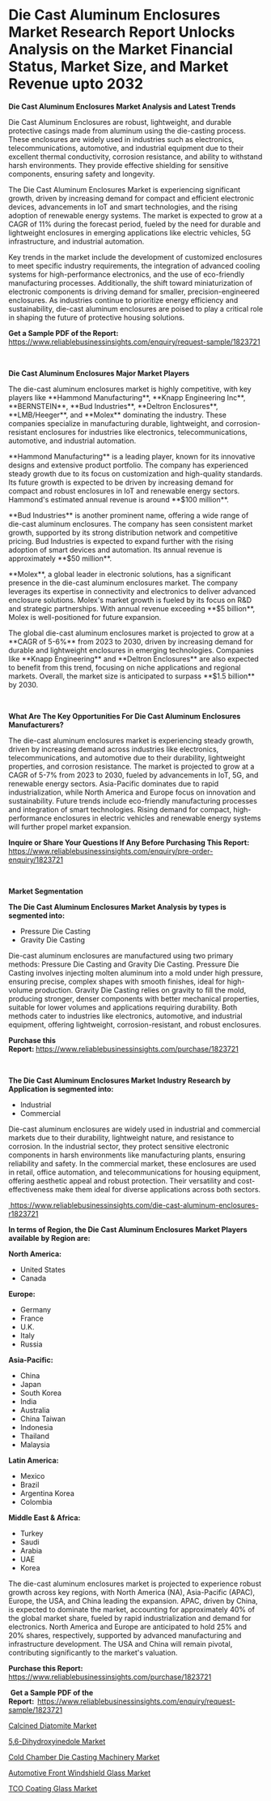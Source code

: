 <p><h1>Die Cast Aluminum Enclosures Market Research Report Unlocks Analysis on the Market Financial Status, Market Size, and Market Revenue upto 2032</h1></p><p><strong>Die Cast Aluminum Enclosures Market Analysis and Latest Trends</strong></p>
<p><p>Die Cast Aluminum Enclosures are robust, lightweight, and durable protective casings made from aluminum using the die-casting process. These enclosures are widely used in industries such as electronics, telecommunications, automotive, and industrial equipment due to their excellent thermal conductivity, corrosion resistance, and ability to withstand harsh environments. They provide effective shielding for sensitive components, ensuring safety and longevity.</p><p>The Die Cast Aluminum Enclosures Market is experiencing significant growth, driven by increasing demand for compact and efficient electronic devices, advancements in IoT and smart technologies, and the rising adoption of renewable energy systems. The market is expected to grow at a CAGR of 11% during the forecast period, fueled by the need for durable and lightweight enclosures in emerging applications like electric vehicles, 5G infrastructure, and industrial automation.</p><p>Key trends in the market include the development of customized enclosures to meet specific industry requirements, the integration of advanced cooling systems for high-performance electronics, and the use of eco-friendly manufacturing processes. Additionally, the shift toward miniaturization of electronic components is driving demand for smaller, precision-engineered enclosures. As industries continue to prioritize energy efficiency and sustainability, die-cast aluminum enclosures are poised to play a critical role in shaping the future of protective housing solutions.</p></p>
<p><strong>Get a Sample PDF of the Report:&nbsp;</strong> <a href="https://www.reliablebusinessinsights.com/enquiry/request-sample/1823721?utm_campaign=2128&utm_medium=2&utm_source=Github&utm_content=ia&utm_term=25012025&utm_id=die-cast-aluminum-enclosures">https://www.reliablebusinessinsights.com/enquiry/request-sample/1823721</a></p>
<p>&nbsp;</p>
<p><strong>Die Cast Aluminum Enclosures Major Market Players</strong></p>
<p><p>The die-cast aluminum enclosures market is highly competitive, with key players like **Hammond Manufacturing**, **Knapp Engineering Inc**, **BERNSTEIN**, **Bud Industries**, **Deltron Enclosures**, **LMB/Heeger**, and **Molex** dominating the industry. These companies specialize in manufacturing durable, lightweight, and corrosion-resistant enclosures for industries like electronics, telecommunications, automotive, and industrial automation.</p><p>**Hammond Manufacturing** is a leading player, known for its innovative designs and extensive product portfolio. The company has experienced steady growth due to its focus on customization and high-quality standards. Its future growth is expected to be driven by increasing demand for compact and robust enclosures in IoT and renewable energy sectors. Hammond's estimated annual revenue is around **$100 million**.</p><p>**Bud Industries** is another prominent name, offering a wide range of die-cast aluminum enclosures. The company has seen consistent market growth, supported by its strong distribution network and competitive pricing. Bud Industries is expected to expand further with the rising adoption of smart devices and automation. Its annual revenue is approximately **$50 million**.</p><p>**Molex**, a global leader in electronic solutions, has a significant presence in the die-cast aluminum enclosures market. The company leverages its expertise in connectivity and electronics to deliver advanced enclosure solutions. Molex's market growth is fueled by its focus on R&D and strategic partnerships. With annual revenue exceeding **$5 billion**, Molex is well-positioned for future expansion.</p><p>The global die-cast aluminum enclosures market is projected to grow at a **CAGR of 5-6%** from 2023 to 2030, driven by increasing demand for durable and lightweight enclosures in emerging technologies. Companies like **Knapp Engineering** and **Deltron Enclosures** are also expected to benefit from this trend, focusing on niche applications and regional markets. Overall, the market size is anticipated to surpass **$1.5 billion** by 2030.</p></p>
<p>&nbsp;</p>
<p><strong>What Are The Key Opportunities For Die Cast Aluminum Enclosures Manufacturers?</strong></p>
<p><p>The die-cast aluminum enclosures market is experiencing steady growth, driven by increasing demand across industries like electronics, telecommunications, and automotive due to their durability, lightweight properties, and corrosion resistance. The market is projected to grow at a CAGR of 5-7% from 2023 to 2030, fueled by advancements in IoT, 5G, and renewable energy sectors. Asia-Pacific dominates due to rapid industrialization, while North America and Europe focus on innovation and sustainability. Future trends include eco-friendly manufacturing processes and integration of smart technologies. Rising demand for compact, high-performance enclosures in electric vehicles and renewable energy systems will further propel market expansion.</p></p>
<p><strong>Inquire or Share Your Questions If Any Before Purchasing This Report:</strong> <a href="https://www.reliablebusinessinsights.com/enquiry/pre-order-enquiry/1823721?utm_campaign=2128&utm_medium=2&utm_source=Github&utm_content=ia&utm_term=25012025&utm_id=die-cast-aluminum-enclosures">https://www.reliablebusinessinsights.com/enquiry/pre-order-enquiry/1823721</a></p>
<p>&nbsp;</p>
<p><strong>Market Segmentation</strong></p>
<p><strong>The Die Cast Aluminum Enclosures Market Analysis by types is segmented into:</strong></p>
<p><ul><li>Pressure Die Casting</li><li>Gravity Die Casting</li></ul></p>
<p><p>Die-cast aluminum enclosures are manufactured using two primary methods: Pressure Die Casting and Gravity Die Casting. Pressure Die Casting involves injecting molten aluminum into a mold under high pressure, ensuring precise, complex shapes with smooth finishes, ideal for high-volume production. Gravity Die Casting relies on gravity to fill the mold, producing stronger, denser components with better mechanical properties, suitable for lower volumes and applications requiring durability. Both methods cater to industries like electronics, automotive, and industrial equipment, offering lightweight, corrosion-resistant, and robust enclosures.</p></p>
<p><strong>Purchase this Report:&nbsp;</strong><a href="https://www.reliablebusinessinsights.com/purchase/1823721?utm_campaign=2128&utm_medium=2&utm_source=Github&utm_content=ia&utm_term=25012025&utm_id=die-cast-aluminum-enclosures">https://www.reliablebusinessinsights.com/purchase/1823721</a></p>
<p>&nbsp;</p>
<p><strong>The Die Cast Aluminum Enclosures Market Industry Research by Application is segmented into:</strong></p>
<p><ul><li>Industrial</li><li>Commercial</li></ul></p>
<p><p>Die-cast aluminum enclosures are widely used in industrial and commercial markets due to their durability, lightweight nature, and resistance to corrosion. In the industrial sector, they protect sensitive electronic components in harsh environments like manufacturing plants, ensuring reliability and safety. In the commercial market, these enclosures are used in retail, office automation, and telecommunications for housing equipment, offering aesthetic appeal and robust protection. Their versatility and cost-effectiveness make them ideal for diverse applications across both sectors.</p></p>
<p><a href="https://www.reliablebusinessinsights.com/die-cast-aluminum-enclosures-r1823721?utm_campaign=2128&utm_medium=2&utm_source=Github&utm_content=ia&utm_term=25012025&utm_id=die-cast-aluminum-enclosures">&nbsp;https://www.reliablebusinessinsights.com/die-cast-aluminum-enclosures-r1823721</a></p>
<p><strong>In terms of Region, the Die Cast Aluminum Enclosures Market Players available by Region are:</strong></p>
<p>
    <p> <strong> North America: </strong>
        <ul>
            <li>United States</li>
            <li>Canada</li>
        </ul>
        </p> 
    <p> <strong> Europe: </strong>
        <ul>
            <li>Germany</li>
            <li>France</li>
            <li>U.K.</li>
            <li>Italy</li>
            <li>Russia</li>
        </ul>
        </p> 
    <p> <strong> Asia-Pacific: </strong>
        <ul>
            <li>China</li>
            <li>Japan</li>
            <li>South Korea</li>
            <li>India</li>
            <li>Australia</li>
            <li>China Taiwan</li>
            <li>Indonesia</li>
            <li>Thailand</li>
            <li>Malaysia</li>
        </ul>
        </p> 
    <p> <strong> Latin America: </strong>
        <ul>
            <li>Mexico</li>
            <li>Brazil</li>
            <li>Argentina Korea</li>
            <li>Colombia</li>
        </ul>
        </p> 
    <p> <strong> Middle East & Africa: </strong>
        <ul>
            <li>Turkey</li>
            <li>Saudi</li>
            <li>Arabia</li>
            <li>UAE</li>
            <li>Korea</li>
        </ul>
    </p>
    </p>
<p><p>The die-cast aluminum enclosures market is projected to experience robust growth across key regions, with North America (NA), Asia-Pacific (APAC), Europe, the USA, and China leading the expansion. APAC, driven by China, is expected to dominate the market, accounting for approximately 40% of the global market share, fueled by rapid industrialization and demand for electronics. North America and Europe are anticipated to hold 25% and 20% shares, respectively, supported by advanced manufacturing and infrastructure development. The USA and China will remain pivotal, contributing significantly to the market's valuation.</p></p>
<p><strong>Purchase this Report: </strong><a href="https://www.reliablebusinessinsights.com/purchase/1823721?utm_campaign=2128&utm_medium=2&utm_source=Github&utm_content=ia&utm_term=25012025&utm_id=die-cast-aluminum-enclosures">https://www.reliablebusinessinsights.com/purchase/1823721</a></p>
<p>&nbsp;<strong>Get a Sample PDF of the Report:&nbsp;&nbsp;</strong><a href="https://www.reliablebusinessinsights.com/enquiry/request-sample/1823721?utm_campaign=2128&utm_medium=2&utm_source=Github&utm_content=ia&utm_term=25012025&utm_id=die-cast-aluminum-enclosures">https://www.reliablebusinessinsights.com/enquiry/request-sample/1823721</a></p>
<p><strong></strong></p>
<p><p><a href="https://github.com/MarciaRunte/Market-Research-Report-List-1/blob/main/calcined-diatomite-market.md?utm_campaign=2128&utm_medium=2&utm_source=Github&utm_content=ia&utm_term=25012025&utm_id=die-cast-aluminum-enclosures">Calcined Diatomite Market</a></p><p><a href="https://www.linkedin.com/pulse/global-56-dihydroxyinedole-market-future-trends-segment-q3cze?utm_campaign=2128&utm_medium=2&utm_source=Github&utm_content=ia&utm_term=25012025&utm_id=die-cast-aluminum-enclosures">5,6-Dihydroxyinedole Market</a></p><p><a href="https://www.linkedin.com/pulse/cold-chamber-die-casting-machinery-market-size-forecast-2025-2032-ujzqc?utm_campaign=2128&utm_medium=2&utm_source=Github&utm_content=ia&utm_term=25012025&utm_id=die-cast-aluminum-enclosures">Cold Chamber Die Casting Machinery Market</a></p><p><a href="https://www.linkedin.com/pulse/navigating-automotive-front-windshield-glass-market-size-pxhke?utm_campaign=2128&utm_medium=2&utm_source=Github&utm_content=ia&utm_term=25012025&utm_id=die-cast-aluminum-enclosures">Automotive Front Windshield Glass Market</a></p><p><a href="https://www.linkedin.com/pulse/evaluating-tco-coating-glass-market-size-growth-potential-rafbe?utm_campaign=2128&utm_medium=2&utm_source=Github&utm_content=ia&utm_term=25012025&utm_id=die-cast-aluminum-enclosures">TCO Coating Glass Market</a></p></p>